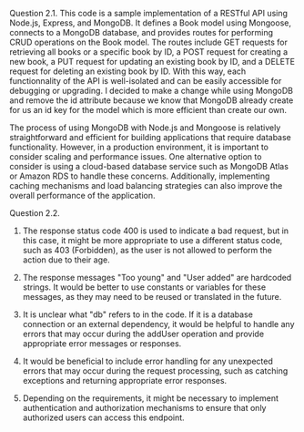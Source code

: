 Question 2.1.
This code is a sample implementation of a RESTful API using Node.js, Express, and MongoDB. It defines a Book model using Mongoose, connects to a MongoDB database, and provides routes for performing CRUD operations on the Book model. The routes include GET requests for retrieving all books or a specific book by ID, a POST request for creating a new book, a PUT request for updating an existing book by ID, and a DELETE request for deleting an existing book by ID. With this way, each functionnality of the API is well-isolated and can be easily accessible for debugging or upgrading. I decided to make a change while using MongoDB and remove the id attribute because we know that MongoDB already create for us an id key for the model which is more efficient than create our own. 

The process of using MongoDB with Node.js and Mongoose is relatively straightforward and efficient for building applications that require database functionality. However, in a production environment, it is important to consider scaling and performance issues. One alternative option to consider is using a cloud-based database service such as MongoDB Atlas or Amazon RDS to handle these concerns. Additionally, implementing caching mechanisms and load balancing strategies can also improve the overall performance of the application.


Question 2.2.
1. The response status code 400 is used to indicate a bad request, but in this case, it might be more appropriate to use a different status code, such as 403 (Forbidden), as the user is not allowed to perform the action due to their age.

2. The response messages "Too young" and "User added" are hardcoded strings. It would be better to use constants or variables for these messages, as they may need to be reused or translated in the future.

3. It is unclear what "db" refers to in the code. If it is a database connection or an external dependency, it would be helpful to handle any errors that may occur during the addUser operation and provide appropriate error messages or responses.

4. It would be beneficial to include error handling for any unexpected errors that may occur during the request processing, such as catching exceptions and returning appropriate error responses.

5. Depending on the requirements, it might be necessary to implement authentication and authorization mechanisms to ensure that only authorized users can access this endpoint.
